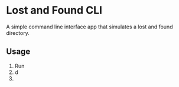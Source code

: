 # Lost and Found CLI
A simple command line interface app that simulates a lost and found directory.
## Usage
1. Run
2. d
3. 
